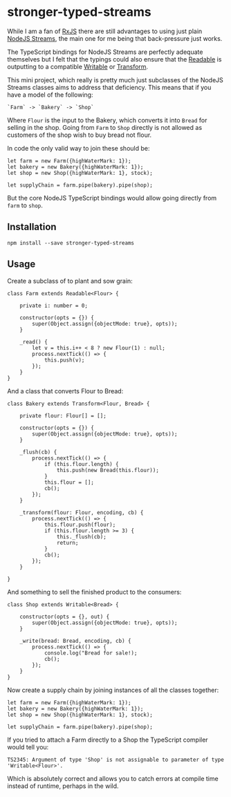 # stronger-typed-streams

While I am a fan of [RxJS](https://github.com/Reactive-Extensions/RxJS) there are still advantages to using just plain [NodeJS Streams](https://nodejs.org/api/stream.html), the main one for me being that back-pressure just works.

The TypeScript bindings for NodeJS Streams are perfectly adequate themselves but I felt that the typings could also ensure that the [Readable](https://nodejs.org/api/stream.html#stream_class_stream_readable) is outputting to a compatible [Writable](https://nodejs.org/api/stream.html#stream_class_stream_writable) or [Transform](https://nodejs.org/api/stream.html#stream_class_stream_transform).

This mini project, which really is pretty much just subclasses of the NodeJS Streams classes aims to address that deficiency. This means that if you have a model of the following:

    `Farm` -> `Bakery` -> `Shop`

Where `Flour` is the input to the Bakery, which converts it into `Bread` for selling in the shop. Going from `Farm` to `Shop` directly is not allowed as customers of the shop wish to buy bread not flour.

In code the only valid way to join these should be:

    let farm = new Farm({highWaterMark: 1});
    let bakery = new Bakery({highWaterMark: 1});
    let shop = new Shop({highWaterMark: 1}, stock);
    
    let supplyChain = farm.pipe(bakery).pipe(shop);

But the core NodeJS TypeScript bindings would allow going directly from `farm` to `shop`.

## Installation

    npm install --save stronger-typed-streams

## Usage

Create a subclass of to plant and sow grain:

    class Farm extends Readable<Flour> {

        private i: number = 0;

        constructor(opts = {}) {
            super(Object.assign({objectMode: true}, opts));
        }

        _read() {
            let v = this.i++ < 8 ? new Flour(1) : null;
            process.nextTick(() => {
                this.push(v);
            });
        }
    }

And a class that converts Flour to Bread:

    class Bakery extends Transform<Flour, Bread> {

        private flour: Flour[] = [];

        constructor(opts = {}) {
            super(Object.assign({objectMode: true}, opts));
        }

        _flush(cb) {
            process.nextTick(() => {
                if (this.flour.length) {
                    this.push(new Bread(this.flour));
                }
                this.flour = [];
                cb();
            });
        }

        _transform(flour: Flour, encoding, cb) {
            process.nextTick(() => {
                this.flour.push(flour);
                if (this.flour.length >= 3) {
                    this._flush(cb);
                    return;
                }
                cb();
            });
        }

    }

And something to sell the finished product to the consumers:

    class Shop extends Writable<Bread> {

        constructor(opts = {}, out) {
            super(Object.assign({objectMode: true}, opts));
        }

        _write(bread: Bread, encoding, cb) {
            process.nextTick(() => {
                console.log("Bread for sale!);
                cb();
            });
        }
    }

Now create a supply chain by joining instances of all the classes together:

    let farm = new Farm({highWaterMark: 1});
    let bakery = new Bakery({highWaterMark: 1});
    let shop = new Shop({highWaterMark: 1}, stock);
    
    let supplyChain = farm.pipe(bakery).pipe(shop);

If you tried to attach a Farm directly to a Shop the TypeScript compiler would tell you:

    TS2345: Argument of type 'Shop' is not assignable to parameter of type 'Writable<Flour>'.

Which is absolutely correct and allows you to catch errors at compile time instead of runtime, perhaps in the wild.
